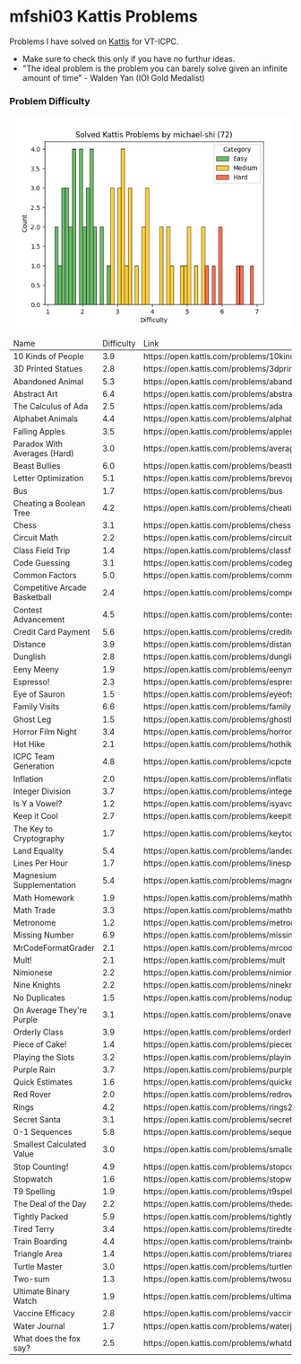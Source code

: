 # mfshi03 Kattis Problems

Problems I have solved on [Kattis](https://open.kattis.com) for VT-ICPC.
- Make sure to check this only if you have no furthur ideas.
- "The ideal problem is the problem you can barely solve given an infinite amount of time" - Walden Yan (IOI Gold Medalist)
### Problem Difficulty
![](plot.png)
<table>
<thead>
<td>Name</td>
<td>Difficulty</td>
<td>Link</td>
</thead>
<tbody>

<tr>
<td>10 Kinds of People</td>
<td>3.9</td>
<td>https://open.kattis.com/problems/10kindsofpeople</td>
</tr>

<tr>
<td>3D Printed Statues</td>
<td>2.8</td>
<td>https://open.kattis.com/problems/3dprinter</td>
</tr>

<tr>
<td>Abandoned Animal</td>
<td>5.3</td>
<td>https://open.kattis.com/problems/abandonedanimal</td>
</tr>

<tr>
<td>Abstract Art</td>
<td>6.4</td>
<td>https://open.kattis.com/problems/abstractart</td>
</tr>

<tr>
<td>The Calculus of Ada</td>
<td>2.5</td>
<td>https://open.kattis.com/problems/ada</td>
</tr>

<tr>
<td>Alphabet Animals</td>
<td>4.4</td>
<td>https://open.kattis.com/problems/alphabetanimals</td>
</tr>

<tr>
<td>Falling Apples</td>
<td>3.5</td>
<td>https://open.kattis.com/problems/apples</td>
</tr>

<tr>
<td>Paradox With Averages (Hard)</td>
<td>3.0</td>
<td>https://open.kattis.com/problems/averageshard</td>
</tr>

<tr>
<td>Beast Bullies</td>
<td>6.0</td>
<td>https://open.kattis.com/problems/beastbullies</td>
</tr>

<tr>
<td>Letter Optimization</td>
<td>5.1</td>
<td>https://open.kattis.com/problems/brevoptimering</td>
</tr>

<tr>
<td>Bus</td>
<td>1.7</td>
<td>https://open.kattis.com/problems/bus</td>
</tr>

<tr>
<td>Cheating a Boolean Tree</td>
<td>4.2</td>
<td>https://open.kattis.com/problems/cheatingbooleantree</td>
</tr>

<tr>
<td>Chess</td>
<td>3.1</td>
<td>https://open.kattis.com/problems/chess</td>
</tr>

<tr>
<td>Circuit Math</td>
<td>2.2</td>
<td>https://open.kattis.com/problems/circuitmath</td>
</tr>

<tr>
<td>Class Field Trip</td>
<td>1.4</td>
<td>https://open.kattis.com/problems/classfieldtrip</td>
</tr>

<tr>
<td>Code Guessing</td>
<td>3.1</td>
<td>https://open.kattis.com/problems/codeguessing</td>
</tr>

<tr>
<td>Common Factors</td>
<td>5.0</td>
<td>https://open.kattis.com/problems/commonfactors</td>
</tr>

<tr>
<td>Competitive Arcade Basketball</td>
<td>2.4</td>
<td>https://open.kattis.com/problems/competitivearcadebasketball</td>
</tr>

<tr>
<td>Contest Advancement</td>
<td>4.5</td>
<td>https://open.kattis.com/problems/contestadvancement</td>
</tr>

<tr>
<td>Credit Card Payment</td>
<td>5.6</td>
<td>https://open.kattis.com/problems/creditcard</td>
</tr>

<tr>
<td>Distance</td>
<td>3.9</td>
<td>https://open.kattis.com/problems/distance</td>
</tr>

<tr>
<td>Dunglish</td>
<td>2.8</td>
<td>https://open.kattis.com/problems/dunglish</td>
</tr>

<tr>
<td>Eeny Meeny</td>
<td>1.9</td>
<td>https://open.kattis.com/problems/eenymeeny</td>
</tr>

<tr>
<td>Espresso!</td>
<td>2.3</td>
<td>https://open.kattis.com/problems/espresso</td>
</tr>

<tr>
<td>Eye of Sauron</td>
<td>1.5</td>
<td>https://open.kattis.com/problems/eyeofsauron</td>
</tr>

<tr>
<td>Family Visits</td>
<td>6.6</td>
<td>https://open.kattis.com/problems/familyvisits</td>
</tr>

<tr>
<td>Ghost Leg</td>
<td>1.5</td>
<td>https://open.kattis.com/problems/ghostleg</td>
</tr>

<tr>
<td>Horror Film Night</td>
<td>3.4</td>
<td>https://open.kattis.com/problems/horrorfilmnight</td>
</tr>

<tr>
<td>Hot Hike</td>
<td>2.1</td>
<td>https://open.kattis.com/problems/hothike</td>
</tr>

<tr>
<td>ICPC Team Generation</td>
<td>4.8</td>
<td>https://open.kattis.com/problems/icpcteamgeneration</td>
</tr>

<tr>
<td>Inflation</td>
<td>2.0</td>
<td>https://open.kattis.com/problems/inflation</td>
</tr>

<tr>
<td>Integer Division</td>
<td>3.7</td>
<td>https://open.kattis.com/problems/integerdivision</td>
</tr>

<tr>
<td>Is Y a Vowel?</td>
<td>1.2</td>
<td>https://open.kattis.com/problems/isyavowel</td>
</tr>

<tr>
<td>Keep it Cool</td>
<td>2.7</td>
<td>https://open.kattis.com/problems/keepitcool</td>
</tr>

<tr>
<td>The Key to Cryptography</td>
<td>1.7</td>
<td>https://open.kattis.com/problems/keytocrypto</td>
</tr>

<tr>
<td>Land Equality</td>
<td>5.4</td>
<td>https://open.kattis.com/problems/landequality</td>
</tr>

<tr>
<td>Lines Per Hour</td>
<td>1.7</td>
<td>https://open.kattis.com/problems/linesperhour</td>
</tr>

<tr>
<td>Magnesium Supplementation</td>
<td>5.4</td>
<td>https://open.kattis.com/problems/magnesiumsupplementation</td>
</tr>

<tr>
<td>Math Homework</td>
<td>1.9</td>
<td>https://open.kattis.com/problems/mathhomework</td>
</tr>

<tr>
<td>Math Trade</td>
<td>3.3</td>
<td>https://open.kattis.com/problems/mathtrade</td>
</tr>

<tr>
<td>Metronome</td>
<td>1.2</td>
<td>https://open.kattis.com/problems/metronome</td>
</tr>

<tr>
<td>Missing Number</td>
<td>6.9</td>
<td>https://open.kattis.com/problems/missingnumber2</td>
</tr>

<tr>
<td>MrCodeFormatGrader</td>
<td>2.1</td>
<td>https://open.kattis.com/problems/mrcodeformatgrader</td>
</tr>

<tr>
<td>Mult!</td>
<td>2.1</td>
<td>https://open.kattis.com/problems/mult</td>
</tr>

<tr>
<td>Nimionese</td>
<td>2.2</td>
<td>https://open.kattis.com/problems/nimionese</td>
</tr>

<tr>
<td>Nine Knights</td>
<td>2.2</td>
<td>https://open.kattis.com/problems/nineknights</td>
</tr>

<tr>
<td>No Duplicates</td>
<td>1.5</td>
<td>https://open.kattis.com/problems/nodup</td>
</tr>

<tr>
<td>On Average They're Purple</td>
<td>3.1</td>
<td>https://open.kattis.com/problems/onaveragetheyrepurple</td>
</tr>

<tr>
<td>Orderly Class</td>
<td>3.9</td>
<td>https://open.kattis.com/problems/orderlyclass</td>
</tr>

<tr>
<td>Piece of Cake!</td>
<td>1.4</td>
<td>https://open.kattis.com/problems/pieceofcake2</td>
</tr>

<tr>
<td>Playing the Slots</td>
<td>3.2</td>
<td>https://open.kattis.com/problems/playingtheslots</td>
</tr>

<tr>
<td>Purple Rain</td>
<td>3.7</td>
<td>https://open.kattis.com/problems/purplerain</td>
</tr>

<tr>
<td>Quick Estimates</td>
<td>1.6</td>
<td>https://open.kattis.com/problems/quickestimate</td>
</tr>

<tr>
<td>Red Rover</td>
<td>2.0</td>
<td>https://open.kattis.com/problems/redrover</td>
</tr>

<tr>
<td>Rings</td>
<td>4.2</td>
<td>https://open.kattis.com/problems/rings2</td>
</tr>

<tr>
<td>Secret Santa</td>
<td>3.1</td>
<td>https://open.kattis.com/problems/secretsanta</td>
</tr>

<tr>
<td>0-1 Sequences</td>
<td>5.8</td>
<td>https://open.kattis.com/problems/sequences</td>
</tr>

<tr>
<td>Smallest Calculated Value</td>
<td>3.0</td>
<td>https://open.kattis.com/problems/smallestcalculatedvalue</td>
</tr>

<tr>
<td>Stop Counting!</td>
<td>4.9</td>
<td>https://open.kattis.com/problems/stopcounting</td>
</tr>

<tr>
<td>Stopwatch</td>
<td>1.6</td>
<td>https://open.kattis.com/problems/stopwatch</td>
</tr>

<tr>
<td>T9 Spelling</td>
<td>1.9</td>
<td>https://open.kattis.com/problems/t9spelling</td>
</tr>

<tr>
<td>The Deal of the Day</td>
<td>2.2</td>
<td>https://open.kattis.com/problems/thedealoftheday</td>
</tr>

<tr>
<td>Tightly Packed</td>
<td>5.9</td>
<td>https://open.kattis.com/problems/tightlypacked</td>
</tr>

<tr>
<td>Tired Terry</td>
<td>3.4</td>
<td>https://open.kattis.com/problems/tiredterry</td>
</tr>

<tr>
<td>Train Boarding</td>
<td>4.4</td>
<td>https://open.kattis.com/problems/trainboarding</td>
</tr>

<tr>
<td>Triangle Area</td>
<td>1.4</td>
<td>https://open.kattis.com/problems/triarea</td>
</tr>

<tr>
<td>Turtle Master</td>
<td>3.0</td>
<td>https://open.kattis.com/problems/turtlemaster</td>
</tr>

<tr>
<td>Two-sum</td>
<td>1.3</td>
<td>https://open.kattis.com/problems/twosum</td>
</tr>

<tr>
<td>Ultimate Binary Watch</td>
<td>1.9</td>
<td>https://open.kattis.com/problems/ultimatebinarywatch</td>
</tr>

<tr>
<td>Vaccine Efficacy</td>
<td>2.8</td>
<td>https://open.kattis.com/problems/vaccineefficacy</td>
</tr>

<tr>
<td>Water Journal</td>
<td>1.7</td>
<td>https://open.kattis.com/problems/waterjournal</td>
</tr>

<tr>
<td>What does the fox say?</td>
<td>2.5</td>
<td>https://open.kattis.com/problems/whatdoesthefoxsay</td>
</tr>
